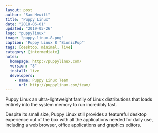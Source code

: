 ```yaml
---
layout: post
author: "Sam Hewitt"
title: "Puppy Linux"
date: "2018-06-01"
updated: "2019-05-26"
logo: "puppylinux"
image: "puppy-linux-8.png"
caption: 'Puppy Linux 8 "BionicPup"'
tags: [desktop, minimal, live]
category: [intermediate]
notes:
  homepage: http://puppylinux.com/
  version: "8"
  install: live
  developers:
    - name: Puppy Linux Team
      url: http://puppylinux.com/team/
---
```


Puppy Linux an ultra-lightweight family of Linux distributions that loads entirely into the system memory to run incredibly fast.

Despite its small size, Puppy Linux still provides a featureful desktop experience out of the box with all the applications needed for daily use, including a web browser, office applications and graphics editors.
